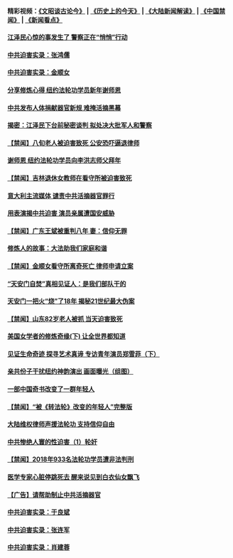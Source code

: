 #### 精彩视频：[《文昭谈古论今》](http://45.76.195.252/wenzhao) | [《历史上的今天》](http://45.76.195.252/today-in-history) | [《大陆新闻解读》](http://45.76.195.252/ntdtv-comedy) | [《中国禁闻》](http://45.76.195.252/ntdtv-news) | [《新闻看点》](http://45.76.195.252/news-insight) 

 #### [江泽民心惊的事发生了 警察正在“悄悄”行动](../pages/prog1530/a102507393.md?t=02102131?t=02101831?t=02101531?t=02101231?t=02101048) 

#### [中共迫害实录：张鸿儒](../pages/prog1530/a102507637.md?t=02102131?t=02101831?t=02101531?t=02101231?t=02101048) 

#### [中共迫害实录：金顺女](../pages/prog1530/a102505963.md?t=02102131?t=02101831?t=02101531?t=02101231?t=02101048) 

#### [分享修炼心得 纽约法轮功学员新年谢师恩](../pages/prog1530/a102505084.md?t=02102131?t=02101831?t=02101531?t=02101231?t=02101048) 

#### [中共发布人体捐献器官新规 难掩活摘黑幕](../pages/prog1530/a102501247.md?t=02102131?t=02101831?t=02101531?t=02101231?t=02101048) 

#### [揭密：江泽民下台前秘密谈判 拟处决大批军人和警察](../pages/prog1530/a102501178.md?t=02102131?t=02101831?t=02101531?t=02101231?t=02101048) 

#### [【禁闻】八旬老人被迫害致死 公安恐吓逼退律师](../pages/prog1530/a102500850.md?t=02102131?t=02101831?t=02101531?t=02101231?t=02101048) 

#### [谢师恩 纽约法轮功学员向李洪志师父拜年](../pages/prog1530/a102499222.md?t=02102131?t=02101831?t=02101531?t=02101231?t=02101048) 

#### [【禁闻】吉林退休女教师在看守所被迫害致死](../pages/prog1530/a102498514.md?t=02102131?t=02101831?t=02101531?t=02101231?t=02101048) 

#### [意大利主流媒体 谴责中共活摘器官罪行](../pages/prog1530/a102497726.md?t=02102131?t=02101831?t=02101531?t=02101231?t=02101048) 

#### [用表演揭中共迫害 演员亲属遭国安威胁](../pages/prog1530/a102497395.md?t=02102131?t=02101831?t=02101531?t=02101231?t=02101048) 

#### [【禁闻】广东王斌被重判八年 妻：信仰无罪](../pages/prog1530/a102496517.md?t=02102131?t=02101831?t=02101531?t=02101231?t=02101048) 

#### [修炼人的故事：大法助我们家庭和谐](../pages/prog1530/a102496392.md?t=02102131?t=02101831?t=02101531?t=02101231?t=02101048) 

#### [【禁闻】金顺女看守所离奇死亡 律师申请立案](../pages/prog1530/a102495792.md?t=02102131?t=02101831?t=02101531?t=02101231?t=02101048) 

#### [“天安门自焚”真相见证人：是我们部队干的](../pages/prog1530/a102495284.md?t=02102131?t=02101831?t=02101531?t=02101231?t=02101048) 

#### [天安门一把火“烧”了18年  揭秘21世纪最大伪案](../pages/prog1530/a102495291.md?t=02102131?t=02101831?t=02101531?t=02101231?t=02101048) 

#### [【禁闻】山东82岁老人被抓 当天迫害致死](../pages/prog1530/a102491964.md?t=02102131?t=02101831?t=02101531?t=02101231?t=02101048) 

#### [美国女学者的修炼奇缘(下) 让全世界都知道](../pages/prog1530/a102491028.md?t=02102131?t=02101831?t=02101531?t=02101231?t=02101048) 

#### [见证生命奇迹 探寻艺术真谛 专访青年演员郑雪菲（下）](../pages/prog1530/a102489756.md?t=02102131?t=02101831?t=02101531?t=02101231?t=02101048) 

#### [亲共份子干扰纽约神韵演出 画面曝光（组图）](../pages/prog1530/a102489208.md?t=02102131?t=02101831?t=02101531?t=02101231?t=02101048) 

#### [一部中国奇书改变了一群年轻人](../pages/prog1530/a102487537.md?t=02102131?t=02101831?t=02101531?t=02101231?t=02101048) 

#### [【禁闻】“被《转法轮》改变的年轻人”完整版](../pages/prog1530/a102487106.md?t=02102131?t=02101831?t=02101531?t=02101231?t=02101048) 

#### [大陆维权律师声援法轮功 支持信仰自由](../pages/prog1530/a102487251.md?t=02102131?t=02101831?t=02101531?t=02101231?t=02101048) 

#### [中共惨绝人寰的性迫害（1）轮奸](../pages/prog1530/a102486576.md?t=02102131?t=02101831?t=02101531?t=02101231?t=02101048) 

#### [【禁闻】2018年933名法轮功学员遭非法判刑](../pages/prog1530/a102486240.md?t=02102131?t=02101831?t=02101531?t=02101231?t=02101048) 

#### [医学专家心脏停跳死去 醒来说见到白衣仙女飘飞](../pages/prog1530/a102484868.md?t=02102131?t=02101831?t=02101531?t=02101231?t=02101048) 

#### [【广告】请帮助制止中共活摘器官](../pages/prog1530/a1319365.md?t=02102131?t=02101831?t=02101531?t=02101231?t=02101048) 

#### [中共迫害实录：于良斌](../pages/prog1530/a102484298.md?t=02102131?t=02101831?t=02101531?t=02101231?t=02101048) 

#### [中共迫害实录：张连军](../pages/prog1530/a102484301.md?t=02102131?t=02101831?t=02101531?t=02101231?t=02101048) 

#### [中共迫害实录：肖建蓉](../pages/prog1530/a102483471.md?t=02102131?t=02101831?t=02101531?t=02101231?t=02101048) 

